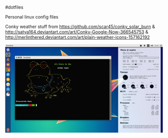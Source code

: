 #dotfiles

Personal linux config files

Conky weather stuff from https://github.com/scar45/conky_solar_burn & http://satya164.deviantart.com/art/Conky-Google-Now-366545753 & http://merlinthered.deviantart.com/art/plain-weather-icons-157162192

![alt tag](https://raw.githubusercontent.com/manurs/dotfiles/master/d.png)
